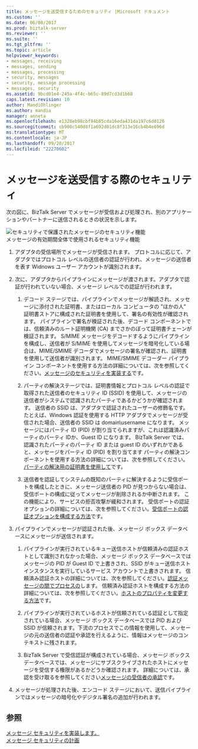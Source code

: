 ```yaml
---
title: メッセージを送受信するためのセキュリティ |Microsoft ドキュメント
ms.custom: ''
ms.date: 06/08/2017
ms.prod: biztalk-server
ms.reviewer: ''
ms.suite: ''
ms.tgt_pltfrm: ''
ms.topic: article
helpviewer_keywords:
- messages, receiving
- messages, sending
- messages, processing
- security, messages
- security, message processing
- messages, security
ms.assetid: 9bcd01e4-245a-4f4c-b65c-89d7cd3d1b68
caps.latest.revision: 10
author: MandiOhlinger
ms.author: mandia
manager: anneta
ms.openlocfilehash: e1328eb98cbf94b85cda16eda431da197c6d0126
ms.sourcegitcommit: cb908c540d8f1a692d01dc8f313e16cb4b4e696d
ms.translationtype: MT
ms.contentlocale: ja-JP
ms.lasthandoff: 09/20/2017
ms.locfileid: "22270602"
---
```

# <a name="security-for-sending-and-receiving-messages"></a>メッセージを送受信する際のセキュリティ
次の図に、BizTalk Server でメッセージが受信および処理され、別のアプリケーションやパートナーに送信されるときの状況を示します。  
  
 ![セキュリティで保護されたメッセージのセキュリティ機能](../core/media/ebiz-plan-secoverview.gif "ebiz_plan_secoverview")  
メッセージの有効期間全体で使用されるセキュリティ機能  
  
1.  アダプタの受信場所でメッセージが受信されます。 プロトコルに応じて、アダプタではプロトコル レベルの送信者の認証が行われ、メッセージの送信者を表す Widnows ユーザー アカウントが識別されます。  
  
2.  次に、アダプタからパイプラインにメッセージが渡されます。アダプタで認証が行われていない場合、メッセージ レベルでの認証が行われます。  
  
    1.  デコード ステージでは、パイプラインでメッセージが解読され、メッセージに添付された証明書、またはローカル コンピュータの "ほかの人" 証明書ストアに構成された証明書を使用して、署名の有効性が確認されます。 パイプラインで署名が検証された後、デコード コンポーネントでは、信頼済みのルート証明機関 (CA) までさかのぼって証明書チェーンが検証されます。 S/MIME メッセージをデコードするようにパイプラインを構成し、送信者が S/MIME を使用してメッセージを暗号化している場合は、MIME/SMIME デコーダでメッセージの署名が確認され、証明書を使用して送信者が識別されます。 MIME/SMIME デコーダー パイプライン コンポーネントを使用する方法の詳細については、次を参照してください。[メッセージのセキュリティを実装する](../core/implementing-message-security.md)です。  
  
    2.  パーティの解決ステージでは、証明書情報とプロトコル レベルの認証で取得された送信者のセキュリティ ID (SSID) を使用して、メッセージの送信者がシステムで認識されたパーティであるかどうかが確認されます。 送信者の SSID は、アダプタで認証されたユーザーの修飾名です。 たとえば、Windows 認証を使用する HTTP アダプタでメッセージが受信された場合、送信者の SSID は domain\username になります。 メッセージにはパーティ ID (PID) が割り当てられますが、これは認識済みパーティのパーティ IDか、Guest ID になります。 BizTalk Server では、認識されたパーティのパーティ ID または guest ID のいずれかであると、メッセージをパーティ ID (PID) を割り当てます パーティの解決コンポーネントを使用する方法の詳細については、次を参照してください。[パーティの解決用の証明書を使用して](../core/using-certificates-for-party-resolution.md)です。  
  
    3.  送信者を認証してシステムの既知のパーティに解決するように受信ポートを構成したときに、メッセージ送信者の PID が見つからない場合は、受信ポートの構成に従ってメッセージが削除されるか中断されます。 この機能により、サービスの拒否攻撃が緩和されます。 受信ポートの認証オプションの詳細については、次を参照してください。[受信ポートの認証オプションを構成する方法](../core/how-to-configure-authentication-options-for-a-receive-port.md)です。  
  
3.  パイプラインでメッセージが認証された後、メッセージ ボックス データベースにメッセージが送信されます。  
  
    1.  パイプラインが実行されているキュー送信ホストが信頼済みの認証ホストとして識別されなかった場合、メッセージ ボックス データベースではメッセージの PID が Guest ID で上書きされ、SSID がキュー送信ホスト インスタンスを実行しているサービス アカウントで上書きされます。 信頼済み認証ホストの詳細については、次を参照してください。[認証メッセージの間でプロセスの](../core/authentication-of-messages-between-processes.md)します。 信頼済み認証ホストを構成する方法の詳細については、次を参照してください。[ホストのプロパティを変更する方法](../core/how-to-modify-host-properties.md)です。  
  
    2.  パイプラインが実行されているホストが信頼されている認証として指定されている場合、メッセージ ボックス データベースでは PID および SSID が信頼されます。下流のプロセスでこの情報を使用して、メッセージの元の送信者の認証や承認を行えるように、情報はメッセージのコンテキストに残されます。  
  
    3.  BizTalk Server で受信認証が構成されている場合、メッセージ ボックス データベースでは、メッセージにサブスクライブされたホストにメッセージを受信する権限があるかどうか確認されます。 詳細については、承認を受け取るを参照してください[メッセージの受信者の承認](../core/authorizing-the-receiver-of-a-message.md)です。  
  
4.  メッセージが処理された後、エンコード ステージにおいて、送信パイプラインではメッセージの暗号化やデジタル署名の追加が行われます。  
  
## <a name="see-also"></a>参照  
 [メッセージ セキュリティを実装します。](../core/implementing-message-security.md)   
 [メッセージ セキュリティの計画](../core/planning-message-security.md)